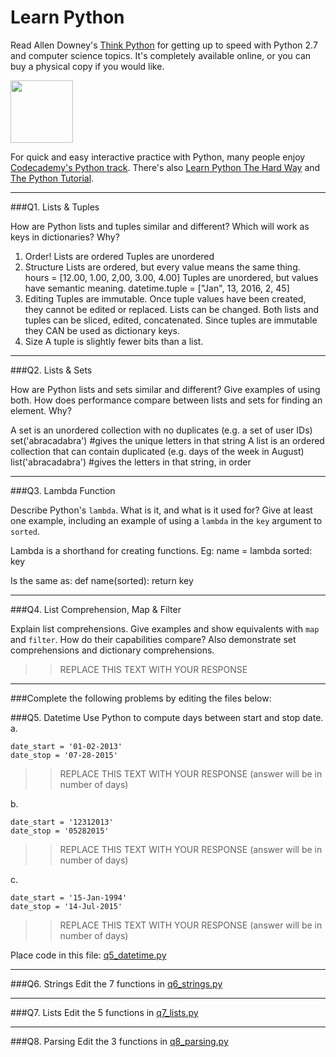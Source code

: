 # Learn Python

Read Allen Downey's [Think Python](http://www.greenteapress.com/thinkpython/) for getting up to speed with Python 2.7 and computer science topics. It's completely available online, or you can buy a physical copy if you would like.

<a href="http://www.greenteapress.com/thinkpython/"><img src="img/think_python.png" style="width: 100px;" target="_blank"></a>

For quick and easy interactive practice with Python, many people enjoy [Codecademy's Python track](http://www.codecademy.com/en/tracks/python). There's also [Learn Python The Hard Way](http://learnpythonthehardway.org/book/) and [The Python Tutorial](https://docs.python.org/2/tutorial/).

---

###Q1. Lists &amp; Tuples

How are Python lists and tuples similar and different? Which will work as keys in dictionaries? Why?

>> 
  1. Order! 
        Lists are ordered
        Tuples are unordered
  2. Structure
        Lists are ordered, but every value means the same thing.
            hours = [12.00, 1.00, 2,00, 3.00, 4.00]
        Tuples are unordered, but values have semantic meaning. 
            datetime.tuple = ["Jan", 13, 2016, 2, 45]
  3. Editing
        Tuples are immutable. Once tuple values have been created, they cannot be edited or replaced.
        Lists can be changed.
        Both lists and tuples can be sliced, edited, concatenated. 
        Since tuples are immutable they CAN be used as dictionary keys.
  4. Size
        A tuple is slightly fewer bits than a list. 

---

###Q2. Lists &amp; Sets

How are Python lists and sets similar and different? Give examples of using both. How does performance compare between lists and sets for finding an element. Why?

>> 
  A set is an unordered collection with no duplicates (e.g. a set of user IDs)
    set('abracadabra') #gives the unique letters in that string
  A list is an ordered collection that can contain duplicated (e.g. days of the week in August)
    list('abracadabra') #gives the letters in that string, in order

---

###Q3. Lambda Function

Describe Python's `lambda`. What is it, and what is it used for? Give at least one example, including an example of using a `lambda` in the `key` argument to `sorted`.

>> 
Lambda is a shorthand for creating functions. Eg:
  name = lambda sorted: key

Is the same as:
  def name(sorted):
      return key

---

###Q4. List Comprehension, Map &amp; Filter

Explain list comprehensions. Give examples and show equivalents with `map` and `filter`. How do their capabilities compare? Also demonstrate set comprehensions and dictionary comprehensions.

>> REPLACE THIS TEXT WITH YOUR RESPONSE

---

###Complete the following problems by editing the files below:

###Q5. Datetime
Use Python to compute days between start and stop date.   
a.  

```
date_start = '01-02-2013'    
date_stop = '07-28-2015'
```

>> REPLACE THIS TEXT WITH YOUR RESPONSE (answer will be in number of days)

b.  
```
date_start = '12312013'  
date_stop = '05282015'  
```

>> REPLACE THIS TEXT WITH YOUR RESPONSE (answer will be in number of days)

c.  
```
date_start = '15-Jan-1994'      
date_stop = '14-Jul-2015'  
```

>> REPLACE THIS TEXT WITH YOUR RESPONSE  (answer will be in number of days)

Place code in this file: [q5_datetime.py](python/q5_datetime.py)

---

###Q6. Strings
Edit the 7 functions in [q6_strings.py](python/q6_strings.py)

---

###Q7. Lists
Edit the 5 functions in [q7_lists.py](python/q7_lists.py)

---

###Q8. Parsing
Edit the 3 functions in [q8_parsing.py](python/q8_parsing.py)





